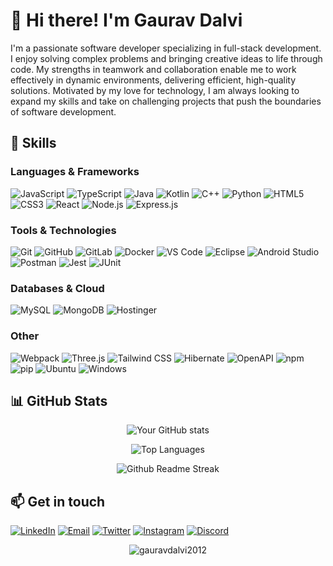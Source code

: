 # 👋 Hi there! I'm Gaurav Dalvi

I'm a passionate software developer specializing in full-stack development. I enjoy solving complex problems and bringing creative ideas to life through code. My strengths in teamwork and collaboration enable me to work effectively in dynamic environments, delivering efficient, high-quality solutions. Motivated by my love for technology, I am always looking to expand my skills and take on challenging projects that push the boundaries of software development.

## 🚀 Skills

### Languages & Frameworks
![JavaScript](https://img.shields.io/badge/-JavaScript-F7DF1E?style=flat-square&logo=javascript&logoColor=black)
![TypeScript](https://img.shields.io/badge/-TypeScript-3178C6?style=flat-square&logo=typescript&logoColor=white)
![Java](https://img.shields.io/badge/-Java-007396?style=flat-square&logo=java&logoColor=white)
![Kotlin](https://img.shields.io/badge/-Kotlin-0095D5?style=flat-square&logo=kotlin&logoColor=white)
![C++](https://img.shields.io/badge/-C++-00599C?style=flat-square&logo=c%2B%2B&logoColor=white)
![Python](https://img.shields.io/badge/-Python-3776AB?style=flat-square&logo=python&logoColor=white)
![HTML5](https://img.shields.io/badge/-HTML5-E34F26?style=flat-square&logo=html5&logoColor=white)
![CSS3](https://img.shields.io/badge/-CSS3-1572B6?style=flat-square&logo=css3&logoColor=white)
![React](https://img.shields.io/badge/-React-61DAFB?style=flat-square&logo=react&logoColor=black)
![Node.js](https://img.shields.io/badge/-Node.js-339933?style=flat-square&logo=node.js&logoColor=white)
![Express.js](https://img.shields.io/badge/-Express.js-000000?style=flat-square&logo=express&logoColor=white)

### Tools & Technologies
![Git](https://img.shields.io/badge/-Git-F05032?style=flat-square&logo=git&logoColor=white)
![GitHub](https://img.shields.io/badge/-GitHub-181717?style=flat-square&logo=github&logoColor=white)
![GitLab](https://img.shields.io/badge/-GitLab-FCA121?style=flat-square&logo=gitlab&logoColor=white)
![Docker](https://img.shields.io/badge/-Docker-2496ED?style=flat-square&logo=docker&logoColor=white)
![VS Code](https://img.shields.io/badge/-VS%20Code-007ACC?style=flat-square&logo=visual-studio-code&logoColor=white)
![Eclipse](https://img.shields.io/badge/-Eclipse-2C2255?style=flat-square&logo=eclipse&logoColor=white)
![Android Studio](https://img.shields.io/badge/-Android%20Studio-3DDC84?style=flat-square&logo=android-studio&logoColor=white)
![Postman](https://img.shields.io/badge/-Postman-FF6C37?style=flat-square&logo=postman&logoColor=white)
![Jest](https://img.shields.io/badge/-Jest-C21325?style=flat-square&logo=jest&logoColor=white)
![JUnit](https://img.shields.io/badge/-JUnit-25A162?style=flat-square&logo=junit5&logoColor=white)

### Databases & Cloud
![MySQL](https://img.shields.io/badge/-MySQL-4479A1?style=flat-square&logo=mysql&logoColor=white)
![MongoDB](https://img.shields.io/badge/-MongoDB-47A248?style=flat-square&logo=mongodb&logoColor=white)
![Hostinger](https://img.shields.io/badge/-Hostinger-673DE6?style=flat-square&logo=hostinger&logoColor=white)

### Other
![Webpack](https://img.shields.io/badge/-Webpack-8DD6F9?style=flat-square&logo=webpack&logoColor=black)
![Three.js](https://img.shields.io/badge/-Three.js-000000?style=flat-square&logo=three.js&logoColor=white)
![Tailwind CSS](https://img.shields.io/badge/-Tailwind%20CSS-38B2AC?style=flat-square&logo=tailwind-css&logoColor=white)
![Hibernate](https://img.shields.io/badge/-Hibernate-59666C?style=flat-square&logo=hibernate&logoColor=white)
![OpenAPI](https://img.shields.io/badge/-OpenAPI-6BA539?style=flat-square&logo=openapi-initiative&logoColor=white)
![npm](https://img.shields.io/badge/-npm-CB3837?style=flat-square&logo=npm&logoColor=white)
![pip](https://img.shields.io/badge/-pip-3775A9?style=flat-square&logo=pypi&logoColor=white)
![Ubuntu](https://img.shields.io/badge/-Ubuntu-E95420?style=flat-square&logo=ubuntu&logoColor=white)
![Windows](https://img.shields.io/badge/-Windows-0078D6?style=flat-square&logo=windows&logoColor=white)

## 📊 GitHub Stats

<div align="center">

![Your GitHub stats](https://github-readme-stats.vercel.app/api?username=gauravdalvi2012&show_icons=true&theme=radical)

![Top Languages](https://github-readme-stats.vercel.app/api/top-langs/?username=gauravdalvi2012&layout=compact&theme=radical)

![Github Readme Streak](https://github-readme-streak-stats.herokuapp.com?user=gauravdalvi2012&theme=radical)

</div>

## 📫 Get in touch

[![LinkedIn](https://img.shields.io/badge/-LinkedIn-0A66C2?style=flat-square&logo=linkedin&logoColor=white)](https://www.linkedin.com/in/gauravdalvi2012)
[![Email](https://img.shields.io/badge/-Email-EA4335?style=flat-square&logo=gmail&logoColor=white)](mailto:gdalvi20dec@gmail.com)
[![Twitter](https://img.shields.io/badge/-Twitter-000000?style=flat-square&logo=X&logoColor=white)](https://twitter.com/gauravdalvi2012)
[![Instagram](https://img.shields.io/badge/-Instagram-E4405F?style=flat-square&logo=Instagram&logoColor=white)](https://www.instagram.com/gauravdalvi2012/)
[![Discord](https://img.shields.io/badge/-Discord-5865F2?style=flat-square&logo=Discord&logoColor=white)](https://discordapp.com/users/411162959834906624)

<p align="center">
  <img src="https://komarev.com/ghpvc/?username=gauravdalvi2012&label=Profile+Views&color=141321" alt="gauravdalvi2012" /> 
</p>